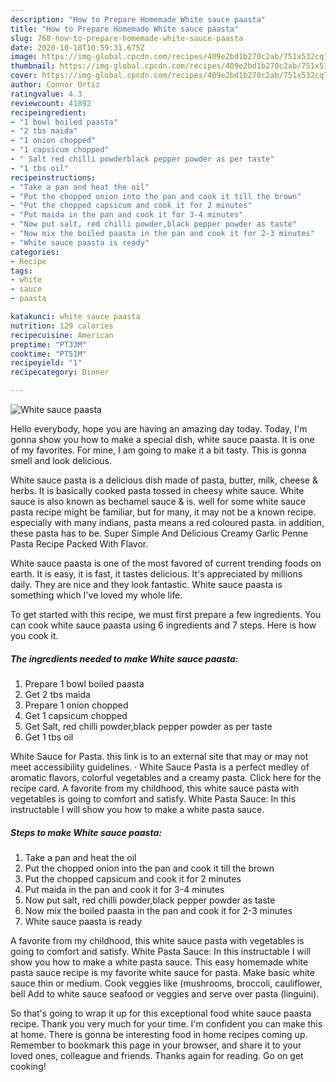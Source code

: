 ```yaml
---
description: "How to Prepare Homemade White sauce paasta"
title: "How to Prepare Homemade White sauce paasta"
slug: 768-how-to-prepare-homemade-white-sauce-paasta
date: 2020-10-18T10:59:31.675Z
image: https://img-global.cpcdn.com/recipes/409e2bd1b270c2ab/751x532cq70/white-sauce-paasta-recipe-main-photo.jpg
thumbnail: https://img-global.cpcdn.com/recipes/409e2bd1b270c2ab/751x532cq70/white-sauce-paasta-recipe-main-photo.jpg
cover: https://img-global.cpcdn.com/recipes/409e2bd1b270c2ab/751x532cq70/white-sauce-paasta-recipe-main-photo.jpg
author: Connor Ortiz
ratingvalue: 4.3
reviewcount: 41892
recipeingredient:
- "1 bowl boiled paasta"
- "2 tbs maida"
- "1 onion chopped"
- "1 capsicum chopped"
- " Salt red chilli powderblack pepper powder as per taste"
- "1 tbs oil"
recipeinstructions:
- "Take a pan and heat the oil"
- "Put the chopped onion into the pan and cook it till the brown"
- "Put the chopped capsicum and cook it for 2 minutes"
- "Put maida in the pan and cook it for 3-4 minutes"
- "Now put salt, red chilli powder,black pepper powder as taste"
- "Now mix the boiled paasta in the pan and cook it for 2-3 minutes"
- "White sauce paasta is ready"
categories:
- Recipe
tags:
- white
- sauce
- paasta

katakunci: white sauce paasta 
nutrition: 129 calories
recipecuisine: American
preptime: "PT33M"
cooktime: "PT51M"
recipeyield: "1"
recipecategory: Dinner

---
```



![White sauce paasta](https://img-global.cpcdn.com/recipes/409e2bd1b270c2ab/751x532cq70/white-sauce-paasta-recipe-main-photo.jpg)

Hello everybody, hope you are having an amazing day today. Today, I'm gonna show you how to make a special dish, white sauce paasta. It is one of my favorites. For mine, I am going to make it a bit tasty. This is gonna smell and look delicious.

White sauce pasta is a delicious dish made of pasta, butter, milk, cheese &amp; herbs. It is basically cooked pasta tossed in cheesy white sauce. White sauce is also known as bechamel sauce &amp; is. well for some white sauce pasta recipe might be familiar, but for many, it may not be a known recipe. especially with many indians, pasta means a red coloured pasta. in addition, these pasta has to be. Super Simple And Delicious Creamy Garlic Penne Pasta Recipe Packed With Flavor.

White sauce paasta is one of the most favored of current trending foods on earth. It is easy, it is fast, it tastes delicious. It's appreciated by millions daily. They are nice and they look fantastic. White sauce paasta is something which I've loved my whole life.


To get started with this recipe, we must first prepare a few ingredients. You can cook white sauce paasta using 6 ingredients and 7 steps. Here is how you cook it.

<!--inarticleads1-->

##### The ingredients needed to make White sauce paasta:

1. Prepare 1 bowl boiled paasta
1. Get 2 tbs maida
1. Prepare 1 onion chopped
1. Get 1 capsicum chopped
1. Get  Salt, red chilli powder,black pepper powder as per taste
1. Get 1 tbs oil


White Sauce for Pasta. this link is to an external site that may or may not meet accessibility guidelines. · White Sauce Pasta is a perfect medley of aromatic flavors, colorful vegetables and a creamy pasta. Click here for the recipe card. A favorite from my childhood, this white sauce pasta with vegetables is going to comfort and satisfy. White Pasta Sauce: In this instructable I will show you how to make a white pasta sauce. 

<!--inarticleads2-->

##### Steps to make White sauce paasta:

1. Take a pan and heat the oil
1. Put the chopped onion into the pan and cook it till the brown
1. Put the chopped capsicum and cook it for 2 minutes
1. Put maida in the pan and cook it for 3-4 minutes
1. Now put salt, red chilli powder,black pepper powder as taste
1. Now mix the boiled paasta in the pan and cook it for 2-3 minutes
1. White sauce paasta is ready


A favorite from my childhood, this white sauce pasta with vegetables is going to comfort and satisfy. White Pasta Sauce: In this instructable I will show you how to make a white pasta sauce. This easy homemade white pasta sauce recipe is my favorite white sauce for pasta. Make basic white sauce thin or medium. Cook veggies like (mushrooms, broccoli, cauliflower, bell Add to white sauce seafood or veggies and serve over pasta (linguini). 

So that's going to wrap it up for this exceptional food white sauce paasta recipe. Thank you very much for your time. I'm confident you can make this at home. There is gonna be interesting food in home recipes coming up. Remember to bookmark this page in your browser, and share it to your loved ones, colleague and friends. Thanks again for reading. Go on get cooking!
